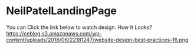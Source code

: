 # NeilPatelLandingPage
You can Click the link below to watch design.
How It Looks?
https://ceblog.s3.amazonaws.com/wp-content/uploads/2018/06/22181247/website-design-best-practices-16.png
